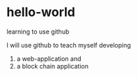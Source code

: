 # hello-world
learning to use github

I will use github to teach myself developing   
1. a web-application and  
2. a block chain application
